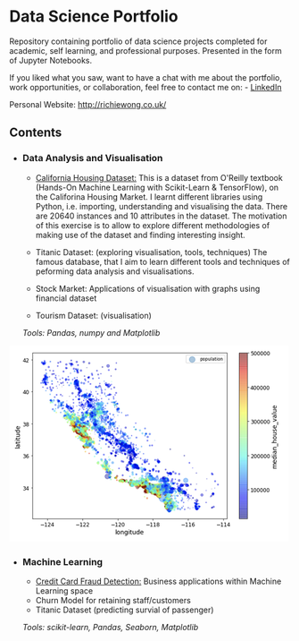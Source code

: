 # Data Science Portfolio
Repository containing portfolio of data science projects completed for academic, self learning, and professional purposes. Presented in the form of Jupyter Notebooks.

If you liked what you saw, want to have a chat with me about the portfolio, work opportunities, or collaboration, feel free to contact me on: - [LinkedIn](https://www.linkedin.com/in/richieone/)

Personal Website: http://richiewong.co.uk/


## Contents


- ### Data Analysis and Visualisation
	- [California Housing Dataset:](https://github.com/Richieone13/data_science_portfolio/blob/master/California_Housing_Dataset/California_Housing_Exploration.ipynb) This is a dataset from O'Reilly textbook (Hands-On Machine Learning with Scikit-Learn & TensorFlow), on the Califorina Housing Market. I learnt different libraries using Python, i.e. importing, understanding and visualising the data. There are 20640 instances and 10 attributes in the dataset. The motivation of this exercise is to allow to explore different methodologies of making use of the dataset and finding interesting insight.
	
	- Titanic Dataset: (exploring visualisation, tools, techniques)
The famous database, that I aim to learn different tools and techniques of peforming data analysis and visualisations.

	- Stock Market: 
Applications of visualisation with graphs using financial dataset 

	- Tourism Dataset: (visualisation)
	
	_Tools: Pandas, numpy and Matplotlib_
	
<img src="California_Housing_Dataset/Household_Income_California_Graph.png" width="500">

- ### Machine Learning
	- [Credit Card Fraud Detection:](https://www.kaggle.com/mlg-ulb/creditcardfraud.ipynb)
Business applications within Machine Learning space
	- Churn Model for retaining staff/customers
	- Titanic Dataset (predicting survial of passenger)

	_Tools: scikit-learn, Pandas, Seaborn, Matplotlib_


	

